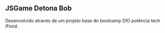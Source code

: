 ##  JSGame Detona Bob

<p align="center">
</p>

Desenvolvido através de um projeto base do bootcamp DIO potência tech iFood.
